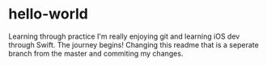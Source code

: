 # hello-world
Learning through practice
I'm really enjoying git and learning iOS dev through Swift. The journey begins! Changing this readme that is a seperate branch from the master and commiting my changes.
